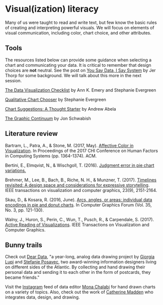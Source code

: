 # Visual(ization) literacy #

Many of us were taught to read and write text, but few know the basic rules of creating and interpreting powerful visuals. We will focus on elements of visual communication, including color, chart choice, and other attributes. 

## Tools ##
The resources listed below can provide some guidance when selecting a chart and communicating your data. It is critical to remember that design choices are **not** neutral. See the post on [You Say Data, I Say System](https://hackernoon.com/you-say-data-i-say-system-54e84aa7a421) by Jer Thorp for some background. We will talk about this more in the next session.

[The Data Visualization Checklist](http://annkemery.com/wp-content/uploads/2016/10/DataVizChecklist_May2016.pdf) by Ann K. Emery and Stephanie Evergreen

[Qualitative Chart Chooser](http://stephanieevergreen.com/wp-content/uploads/2016/11/Qualitative-Chooser-2.0.pdf) by Stephanie Evergreen

[Chart Suggestions: A Thought Starter](http://extremepresentation.typepad.com/files/choosing-a-good-chart-09.pdf) by Andrew Abela

[The Graphic Continuum](https://policyviz.com/2014/09/09/graphic-continuum/) by Jon Schwabish

## Literature review ##
Bartram, L., Patra, A., & Stone, M. (2017, May). [Affective Color in Visualization](https://research.tableau.com/sites/default/files/Affective%20Color%20CHI%202017.pdf). In Proceedings of the 2017 CHI Conference on Human Factors in Computing Systems (pp. 1364-1374). ACM.

Bertini, E., Elmqvist, N., & Wischgoll, T. (2016). [Judgment error in pie chart variations.](https://pdfs.semanticscholar.org/0274/813eabbb43b625f085735dfbce5031d726bf.pdf)

Brehmer, M., Lee, B., Bach, B., Riche, N. H., & Munzner, T. (2017). [Timelines revisited: A design space and considerations for expressive storytelling](https://timelinesrevisited.github.io/). IEEE transactions on visualization and computer graphics, 23(9), 2151-2164.

Skau, D., & Kosara, R. (2016, June). [Arcs, angles, or areas: individual data encodings in pie and donut charts](https://research.tableau.com/sites/default/files/Skau-EuroVis-2016.pdf). In Computer Graphics Forum (Vol. 35, No. 3, pp. 121-130).

Walny, J., Huron, S., Perin, C., Wun, T., Pusch, R., & Carpendale, S. (2017). [Active Reading of Visualizations](http://ieeexplore.ieee.org/abstract/document/8017606/?reload=true). IEEE Transactions on Visualization and Computer Graphics.

## Bunny trails ##
Check out [Dear Data](http://www.dear-data.com/theproject), "a year-long, analog data drawing project by [Giorgia Lupi](https://twitter.com/giorgialupi) and [Stefanie Posavec](https://twitter.com/stefpos), two award-winning information designers living on different sides of the Atlantic. By collecting and hand drawing their personal data and sending it to each other in the form of postcards, they became friends."

Visit the [Instagram](https://www.instagram.com/monachalabi/) feed of data editor [Mona Chalabi](https://twitter.com/MonaChalabi) for hand drawn charts on a variety of topics. Also, check out the work of [Catherine Madden](https://twitter.com/catmule) who integrates data, design, and drawing.
